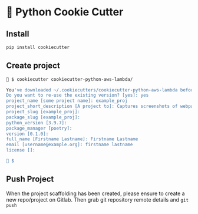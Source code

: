 # 🍪 Python Cookie Cutter

## Install

```bash
pip install cookiecutter
```

## Create project

```bash
🍪 $ cookiecutter cookiecutter-python-aws-lambda/

You've downloaded ~/.cookiecutters/cookiecutter-python-aws-lambda before. Is it okay to delete and re-download it? [yes]: no
Do you want to re-use the existing version? [yes]: yes
project_name [some project name]: example_proj
project_short_description [A project to]: Captures screenshots of webpages
project_slug [example_proj]:
package_slug [example_proj]:
python_version [3.9.7]:
package_manager [poetry]:
version [0.1.0]:
full_name [Firstname Lastname]: Firstname Lastname
email [username@example.org]: firstname lastname
license []:

🍪 $
```

## Push Project

When the project scaffolding has been created, please ensure to create a new repo/project on Gitlab. Then grab git repository remote details and `git push`
